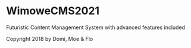 # WimoweCMS2021
Futuristic Content Management System with advanced features included

Copyright 2018 by Domi, Moe & Flo